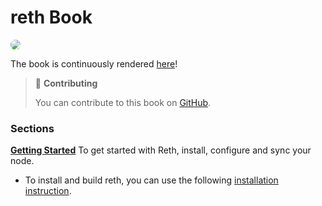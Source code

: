 # reth Book

<img src="../assets/reth.jpg" style="border-radius: 20px">

<!-- Add a quick description about Reth, what it is, the goals of the build, and any other quick overview information   -->


The book is continuously rendered [here](https://paradigmxyz.github.io/reth/)!

> 📖 **Contributing**
>
> You can contribute to this book on [GitHub][gh-book].

### Sections

**[Getting Started]()**
To get started with Reth, install, configure and sync your node.
* To install and build reth, you can use the following [installation instruction](./getting_started/installation.md).

[gh-book]: https://github.com/paradigmxyz/reth/tree/main/book